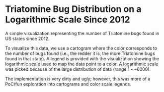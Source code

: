# Triatomine Bug Distribution on a Logarithmic Scale Since 2012

A simple visualization representing the number of Triatomine bugs found in US states since 2012.

To visualize this data, we use a cartogram where the color corresponds to the number of bugs found (i.e., the redder it is, the more Triatomine bugs found in that state). A legend is provided with the visualization showing the logarithmic scale used to map the data point to a color. A logarithmic scale was picked because of the large distribution of data (range 1 - ~6000).

The implementation is very dirty and ugly; however, this was more of a PoC/fun exploration into cartograms and color scale legends.
